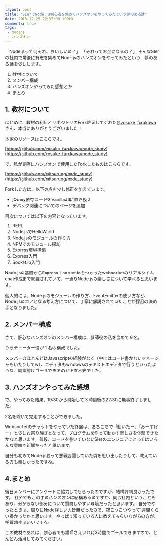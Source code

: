 ```yaml
---
layout: post
title: "SIerでNode.js初心者を集めてハンズオンをやってみたという夢のある話"
date: 2013-12-25 22:37:00 +0900
comments: true
tags: 
 - nodejs
 - ハンズオン
---
```


「Node.jsって何それ。おいしいの？」
「それってお金になるの？」
そんなSIerの社内で業後に有志を集めてNode.jsのハンズオンをやってみたという、夢のある話を少しします。

<!-- more -->

1.  教材について
2.  メンバー構成
3.  ハンズオンやってみた感想とか
4.  まとめ

## 1. 教材について

はじめに、教材の利用とリポジトリのFork許可してくれた[@yosuke_furukawa](http://twitter.com/yosuke_furukawa)さん、本当にありがとうございました！

本家のリソースはこちらです。

[https://github.com/yosuke-furukawa/node_study](https://github.com/yosuke-furukawa/node_study)

で、私が実際にハンズオンで使用したForkしたものはこちらです。

[https://github.com/mitsuruog/node_study](https://github.com/mitsuruog/node_study)

Forkした方は、以下の点を少し修正を加えています。

*   jQuery依存コードをVanillaJSに置き換え
*   デバック関連についてのページを追加

目次については以下の内容となっています。

1.  REPL
2.  Node.jsでHelloWorld
3.  Node.jsのモジュールの作り方
4.  NPMでのモジュール探訪
5.  Express環境構築
6.  Express入門
7.  Socket.io入門

Node.jsの基礎からExpress＋socket.ioをつかったwebsocketのリアルタイムchat作成まで網羅されていて、一通りNode.jsの楽しさについて学べると思います。

個人的には、Node.jsのモジュールの作り方、EventEmitterの使い方など、Node.jsのコアとなる考え方について、丁寧に解説されていたことが採用の決め手となりました。

## 2. メンバー構成</span></u>

さて、肝心なハンズオンのメンバー構成は、講師役の私を含めて９名。

うちチューター役が１名の構成でした。

メンバーのほとんどはJavascriptの経験がなく（中にはコード書かないマネージャもいたりしてw）、エディタもwindowsのテキストエディタで行うといったような、開始前はゴールできるのか正直不安でした。

## 3. ハンズオンやってみた感想</span></u>

で、やってみた結果、19:30から開始して３時間後の22:30に無事終了しました。

2名を除いて完走することができました。

Websocketのチャットをやっていた終盤は、あちこちで「動いたー」「おーすげー」と少しお祭り騒ぎとなって、プログラムを作って動かす楽しさを体験できたかなと思います。普段、コードを書いていないSIerのエンジニアにとってはいろんな意味で新鮮だったと思います。

自分も初めてNode.js触って悪戦苦闘していた頃を思い出したりして、教えている方も楽しかったですね。

## 4.まとめ

後日メンバーにアンケートに協力してもらったのですが、結構評判良かったです。
社外でもこの手のハンズオンは結構あるのですが、同じ社内ということもあり、分からない部分について質問しやすい環境だったと思います。
自分でやったときは、周りにNode詳しい人皆無だったので、夜こつこつやって1週間くらい掛かったかと思います。やっぱり知っている人に教えてもらいながらの方が、学習効率はいいですね。

この教材であれば、初心者でも講師さえいれば3時間でゴールできますので、どんどん活用してみてください。
